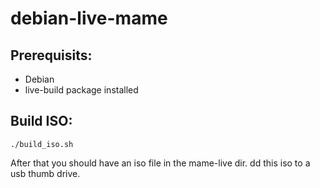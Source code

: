 debian-live-mame
================

## Prerequisits:
* Debian
* live-build package installed

## Build ISO:

    ./build_iso.sh
    
After that you should have an iso file in the mame-live dir.
dd this iso to a usb thumb drive.
